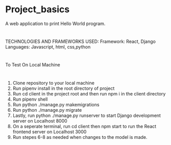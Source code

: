 # Project_basics
A web application to print Hello World program.
#
TECHNOLOGIES AND FRAMEWORKS USED:
Framework: React, Django
Languages: Javascript, html, css,python

#
To Test On Local Machine
#
1. Clone repository to your local machine
2. Run pipenv install in the root directory of project
3. Run cd client in the project root and then run npm i in the client directory
4. Run pipenv shell
5. Run python ./manage.py makemigrations
6. Run python ./manage.py migrate
7. Lastly, run python ./manage.py runserver to start Django development server on Localhost 8000
8. On a seperate terminal, run cd client then npm start to run the React frontend server on Localhost 3000
9. Run stepes 6-8 as needed when changes to the model is made.